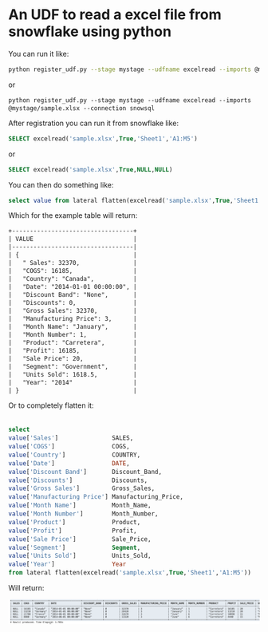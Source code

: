 # An UDF to read a excel file from snowflake using python


You can run it like:

```bash
python register_udf.py --stage mystage --udfname excelread --imports @mystage/sample.xlsx --connection user=user1 account=account1 password=xxxx database=database1 schema=schema1 warehouse=warehouse1
```
or 

```
python register_udf.py --stage mystage --udfname excelread --imports @mystage/sample.xlsx --connection snowsql
```

After registration you can run it from snowflake like:

```sql
SELECT excelread('sample.xlsx',True,'Sheet1','A1:M5')
```
or

```sql
SELECT excelread('sample.xlsx',True,NULL,NULL)
```          

You can then do something like:
```sql
select value from lateral flatten(excelread('sample.xlsx',True,'Sheet1','A1:M5'));
```
Which for the example table will return:
```
+----------------------------------+                                            
| VALUE                            |
|----------------------------------|
| {                                |
|   " Sales": 32370,               |
|   "COGS": 16185,                 |
|   "Country": "Canada",           |
|   "Date": "2014-01-01 00:00:00", |
|   "Discount Band": "None",       |
|   "Discounts": 0,                |
|   "Gross Sales": 32370,          |
|   "Manufacturing Price": 3,      |
|   "Month Name": "January",       |
|   "Month Number": 1,             |
|   "Product": "Carretera",        |
|   "Profit": 16185,               |
|   "Sale Price": 20,              |
|   "Segment": "Government",       |
|   "Units Sold": 1618.5,          |
|   "Year": "2014"                 |
| }                                |
```

Or to completely flatten it:

```sql

select
value['Sales']               SALES,
value['COGS']                COGS,
value['Country']             COUNTRY,
value['Date']                DATE,
value['Discount Band']       Discount_Band,
value['Discounts']           Discounts,
value['Gross Sales']         Gross_Sales,
value['Manufacturing Price'] Manufacturing_Price,
value['Month Name']          Month_Name,
value['Month Number']        Month_Number,
value['Product']             Product,
value['Profit']              Profit,
value['Sale Price']          Sale_Price,
value['Segment']             Segment,
value['Units Sold']          Units_Sold,
value['Year']                Year   
from lateral flatten(excelread('sample.xlsx',True,'Sheet1','A1:M5'))

```

Will return:

![excel_output.png](excel_output.png)